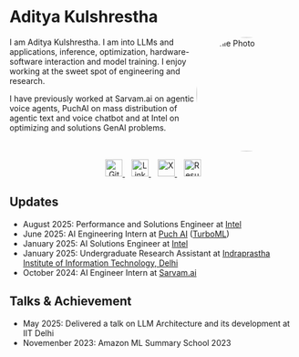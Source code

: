 # Aditya Kulshrestha


<div style="display: flex; align-items: flex-start; justify-content: space-between;">
  <div style="flex: 0 0 65%; max-width: 65%;">
    I am Aditya Kulshrestha. I am into LLMs and applications, inference, optimization, hardware-software interaction and model training.
    I enjoy working at the sweet spot of engineering and research.
    
    
I have previously worked at Sarvam.ai on agentic voice agents, PuchAI on mass distribution of agentic text and voice chatbot and at Intel on optimizing and solutions GenAI problems.


  </div>
    <div style="flex: 0 0 35%; max-width: 35%; display: flex; justify-content: center;">
  <img src="posts/assets/pp.png"
       alt="Profile Photo"
       style="width: 200px; height: 200px; object-fit: cover; border-radius: 50%;W box-shadow: 0 2px 8px rgba(0,0,0,0.1);" />
    </div>
</div>

<p align="center">
  <a href="https://github.com/adityakulshrestha" target="_blank">
    <img src="https://cdn.jsdelivr.net/gh/devicons/devicon/icons/github/github-original.svg" alt="GitHub" width="30" />
  </a>
  &nbsp;&nbsp;
  <a href="https://www.linkedin.com/in/adityakulshrestha02/" target="_blank">
    <img src="https://img.icons8.com/ios-filled/50/000000/linkedin.png" alt="LinkedIn" width="30" />
  </a>
  &nbsp;&nbsp;
  <a href="https://x.com/Aditya_kul02" target="_blank">
    <img src="https://uxwing.com/wp-content/themes/uxwing/download/brands-and-social-media/x-social-media-black-icon.png" alt="X" width="30" />
  </a>
  &nbsp;&nbsp;
  <a href="https://drive.google.com/file/d/1ibzWy5g3G9uuynhhz4apQzzxow59OvG0/view?usp=drive_link" target="_blank">
    <img src="https://cdn-icons-png.flaticon.com/512/64/64572.png" alt="Resume" width="30" />
  </a>
</p>


## Updates
- August 2025: Performance and Solutions Engineer at [Intel](www.intel.com)
- June 2025: AI Engineering Intern at [Puch AI](https://puch.ai/) ([TurboML](https://turboml.com/))
- January 2025: AI Solutions Engineer at [Intel](www.intel.com)
- January 2025: Undergraduate Research Assistant at [Indraprastha Institute of Information Technology, Delhi](https://www.iiitd.ac.in/)
- October 2024: AI Engineer Intern at [Sarvam.ai](https://www.sarvam.ai/)

## Talks & Achievement
- May 2025: Delivered a talk on LLM Architecture and its development at IIT Delhi
- Novemenber 2023: Amazon ML Summary School 2023
